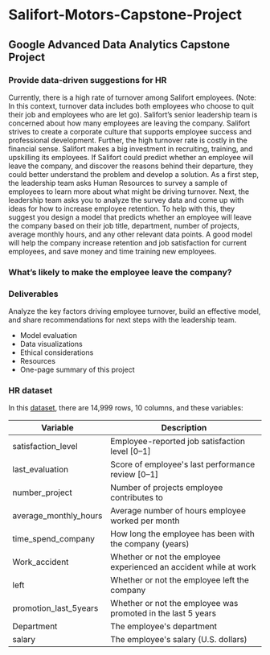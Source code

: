 # Salifort-Motors-Capstone-Project

## Google Advanced Data Analytics Capstone Project

### Provide data-driven suggestions for HR

Currently, there is a high rate of turnover among Salifort employees. (Note: In this context, turnover data includes both employees who choose to quit their job and employees who are let go). Salifort’s senior leadership team is concerned about how many employees are leaving the company. Salifort strives to create a corporate culture that supports employee success and professional development. Further, the high turnover rate is costly in the financial sense. Salifort makes a big investment in recruiting, training, and upskilling its employees.
If Salifort could predict whether an employee will leave the company, and discover the reasons behind their departure, they could better understand the problem and develop a solution.
As a first step, the leadership team asks Human Resources to survey a sample of employees to learn more about what might be driving turnover.
Next, the leadership team asks you to analyze the survey data and come up with ideas for how to increase employee retention. To help with this, they suggest you design a model that predicts whether an employee will leave the company based on their job title, department, number of projects, average monthly hours, and any other relevant data points. A good model will help the company increase retention and job satisfaction for current employees, and save money and time training new employees.

### What’s likely to make the employee leave the company?

### Deliverables
Analyze the key factors driving employee turnover, build an effective model, and share recommendations for next steps with the leadership team.
- Model evaluation
- Data visualizations
- Ethical considerations
- Resources
- One-page summary of this project

### HR dataset 

In this [dataset](https://www.kaggle.com/datasets/mfaisalqureshi/hr-analytics-and-job-prediction?select=HR_comma_sep.csv), there are 14,999 rows, 10 columns, and these variables: 

Variable  |Description |
-----|-----| 
satisfaction_level|Employee-reported job satisfaction level [0&ndash;1]|
last_evaluation|Score of employee's last performance review [0&ndash;1]|
number_project|Number of projects employee contributes to|
average_monthly_hours|Average number of hours employee worked per month|
time_spend_company|How long the employee has been with the company (years)
Work_accident|Whether or not the employee experienced an accident while at work
left|Whether or not the employee left the company
promotion_last_5years|Whether or not the employee was promoted in the last 5 years
Department|The employee's department
salary|The employee's salary (U.S. dollars)

